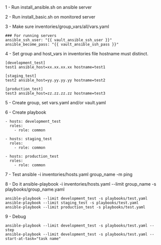 1 - Run install_ansible.sh on ansible server

2 - Run install_basic.sh on monitored server

3 - Make sure inventories/group_vars/all/vars.yaml
```
### For running servers
ansible_ssh_user: "{{ vault_ansible_ssh_user }}"
ansible_become_pass: "{{ vault_ansible_ssh_pass }}"
```
4 - Set group and host_vars in inventories file
hostname must distinct.
```
[development_test]
test1 ansible_host=xx.xx.xx.xx hostname=test1

[staging_test]
test2 ansible_host=yy.yy.yy.yy hostname=test2

[production_test]
test3 ansible_host=zz.zz.zz.zz hostname=test3
```

5 - Create group, set vars.yaml and/or vault.yaml

6 - Create playbook
```
- hosts: development_test
  roles:
    - role: common

- hosts: staging_test
  roles:
    - role: common

- hosts: production_test
  roles:
    - role: common
```

7 - Test
ansible -i inventories/hosts.yaml group_name -m ping

8 - Do it
ansible-playbook -i inventories/hosts.yaml --limit group_name -s playbooks/group_name.yaml

```
ansible-playbook --limit development_test -s playbooks/test.yaml
ansible-playbook --limit staging_test -s playbooks/test.yaml
ansible-playbook --limit production_test -s playbooks/test.yaml
```

9 - Debug
```
ansible-playbook --limit development_test -s playbooks/test.yaml --step
ansible-playbook --limit development_test -s playbooks/test.yaml --start-at-task="task name"
```
